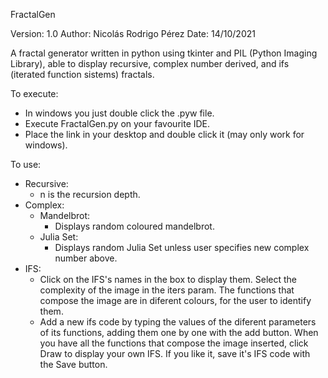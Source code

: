 
FractalGen

Version: 1.0
Author: Nicolás Rodrigo Pérez
Date: 14/10/2021

A fractal generator written in python using tkinter and PIL (Python Imaging Library),
able to display recursive, complex number derived, and ifs (iterated function sistems)
fractals.

To execute:
- In windows you just double click the .pyw file.
- Execute FractalGen.py on your favourite IDE.
- Place the link in your desktop and double click it (may only work for windows).

To use:
- Recursive:
  - n is the recursion depth.
- Complex:
  - Mandelbrot:
    - Displays random coloured mandelbrot.
  - Julia Set:
    - Displays random Julia Set unless user specifies new complex number above.
- IFS:
  - Click on the IFS's names in the box to display them. Select the complexity of the
    image in the iters param. The functions that compose the image are in diferent colours,
    for the user to identify them.
  - Add a new ifs code by typing the values of the diferent parameters of its functions,
    adding them one by one with the add button. When you have all the functions that compose
    the image inserted, click Draw to display your own IFS. If you like it, save it's IFS code
    with the Save button.
